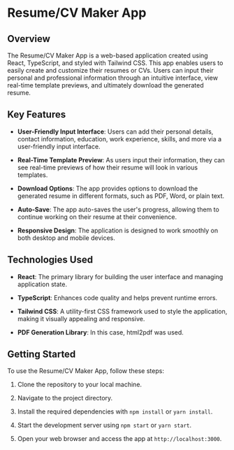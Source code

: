 # Resume/CV Maker App

## Overview

The Resume/CV Maker App is a web-based application created using React, TypeScript, and styled with Tailwind CSS. This app enables users to easily create and customize their resumes or CVs. Users can input their personal and professional information through an intuitive interface, view real-time template previews, and ultimately download the generated resume. 

## Key Features

- **User-Friendly Input Interface**: Users can add their personal details, contact information, education, work experience, skills, and more via a user-friendly input interface.

- **Real-Time Template Preview**: As users input their information, they can see real-time previews of how their resume will look in various templates.

- **Download Options**: The app provides options to download the generated resume in different formats, such as PDF, Word, or plain text.

- **Auto-Save**: The app auto-saves the user's progress, allowing them to continue working on their resume at their convenience.

- **Responsive Design**: The application is designed to work smoothly on both desktop and mobile devices.

## Technologies Used

- **React**: The primary library for building the user interface and managing application state.

- **TypeScript**: Enhances code quality and helps prevent runtime errors.

- **Tailwind CSS**: A utility-first CSS framework used to style the application, making it visually appealing and responsive.

- **PDF Generation Library**: In this case, html2pdf was used.


## Getting Started

To use the Resume/CV Maker App, follow these steps:

1. Clone the repository to your local machine.

2. Navigate to the project directory.

3. Install the required dependencies with `npm install` or `yarn install`.

4. Start the development server using `npm start` or `yarn start`.

5. Open your web browser and access the app at `http://localhost:3000`.
